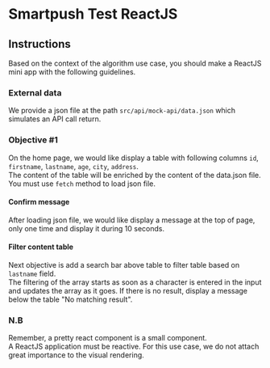 # Smartpush Test ReactJS

## Instructions
Based on the context of the algorithm use case, you should make a ReactJS mini app with the following guidelines.

### External data
We provide a json file at the path `src/api/mock-api/data.json` which simulates an API call return.

### Objective #1
On the home page, we would like display a table with following columns `id`, `firstname`, `lastname`, `age`, `city`, `address`.   
The content of the table will be enriched by the content of the data.json file.
You must use `fetch` method to load json file.

#### Confirm message
After loading json file, we would like display a message at the top of page, only one time and display it during 10 seconds.

#### Filter content table
Next objective is add a search bar above table to filter table based on `lastname` field.   
The filtering of the array starts as soon as a character is entered in the input and updates the array as it goes.
If there is no result, display a message below the table "No matching result".

### N.B
Remember, a pretty react component is a small component.   
A ReactJS application must be reactive.
For this use case, we do not attach great importance to the visual rendering.
